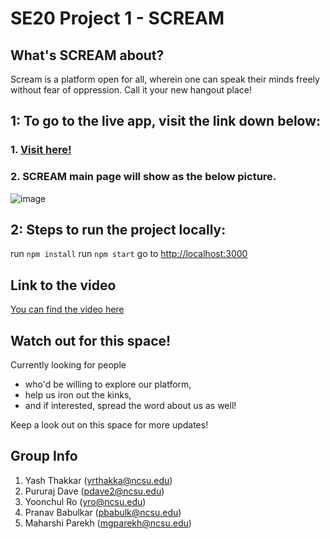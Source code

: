 # SE20 Project 1 - SCREAM

## What's SCREAM about?
Scream is a platform open for all, wherein one can speak their minds freely without fear of oppression.
Call it your new hangout place!

## 1: To go to the live app, visit the link down below:

### 1. [Visit here!](https://socialape-c629a.web.app/login)
### 2. SCREAM main page will show as the below picture. 
![image](https://user-images.githubusercontent.com/62627590/93743384-f968b100-fbbd-11ea-90bc-04c86a5fc348.png)


## 2: Steps to run the project locally:

run `npm install`
run `npm start`
go to [http://localhost:3000](http://localhost:3000)

## Link to the video
[You can find the video here](https://github.com/pranav2595/SE20_Project1/tree/master/video)

## Watch out for this space!
Currently looking for people 
- who'd be willing to explore our platform, 
- help us iron out the kinks,
- and if interested, spread the word about us as well!

Keep a look out on this space for more updates!

## Group Info
1. Yash Thakkar (yrthakka@ncsu.edu)
2. Pururaj Dave (pdave2@ncsu.edu)
3. Yoonchul Ro (yro@ncsu.edu)
4. Pranav Babulkar (pbabulk@ncsu.edu)
5. Maharshi Parekh (mgparekh@ncsu.edu)

